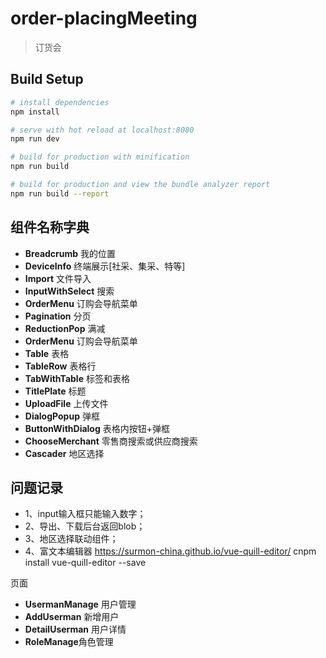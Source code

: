 # order-placingMeeting

> 订货会

## Build Setup

``` bash
# install dependencies
npm install

# serve with hot reload at localhost:8080
npm run dev

# build for production with minification
npm run build

# build for production and view the bundle analyzer report
npm run build --report
```

## 组件名称字典

- **Breadcrumb** 我的位置
- **DeviceInfo** 终端展示[社采、集采、特等]
- **Import** 文件导入
- **InputWithSelect** 搜索
- **OrderMenu** 订购会导航菜单
- **Pagination** 分页
- **ReductionPop** 满减
- **OrderMenu** 订购会导航菜单
- **Table** 表格
- **TableRow** 表格行
- **TabWithTable** 标签和表格
- **TitlePlate** 标题
- **UploadFile** 上传文件
- **DialogPopup** 弹框
- **ButtonWithDialog** 表格内按钮+弹框
- **ChooseMerchant** 零售商搜索或供应商搜索
- **Cascader** 地区选择


## 问题记录
- 1、input输入框只能输入数字；
- 2、导出、下载后台返回blob；
- 3、地区选择联动组件；
- 4、富文本编辑器 https://surmon-china.github.io/vue-quill-editor/
	cnpm install vue-quill-editor --save

页面
- **UsermanManage** 用户管理
- **AddUserman** 新增用户
- **DetailUserman** 用户详情
- **RoleManage**角色管理
